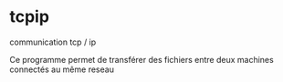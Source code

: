 # tcpip
communication tcp / ip

Ce programme permet de transférer des fichiers entre deux machines connectés au même reseau
